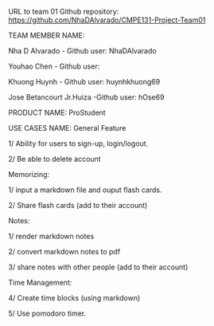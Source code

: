 URL to team 01 Github repository: https://github.com/NhaDAlvarado/CMPE131-Project-Team01

TEAM MEMBER NAME:

Nha D Alvarado - Github user: NhaDAlvarado

Youhao Chen 	- Github user: 

Khuong Huynh   - Github user: huynhkhuong69

Jose Betancourt Jr.Huiza -Github user: hOse69

PRODUCT NAME: ProStudent

USE CASES NAME:
 General Feature

1/ Ability for users to sign-up, login/logout.

2/ Be able to delete account

 Memorizing: 

1/ input a markdown file and ouput flash cards.

2/ Share flash cards (add to their account)

Notes:

1/ render markdown notes

2/ convert markdown notes to pdf

3/ share notes with other people (add to their account)

Time Management:

4/ Create time blocks (using markdown)

5/ Use pomodoro timer.
